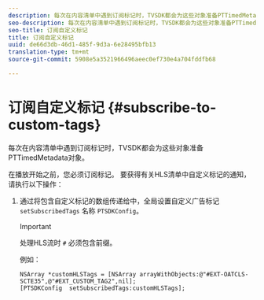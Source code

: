 ```yaml
---
description: 每次在内容清单中遇到订阅标记时，TVSDK都会为这些对象准备PTTimedMetadata对象。
seo-description: 每次在内容清单中遇到订阅标记时，TVSDK都会为这些对象准备PTTimedMetadata对象。
seo-title: 订阅自定义标记
title: 订阅自定义标记
uuid: de66d3db-46d1-485f-9d3a-6e28495bfb13
translation-type: tm+mt
source-git-commit: 5908e5a3521966496aeec0ef730e4a704fddfb68

---
```



# 订阅自定义标记 {#subscribe-to-custom-tags}

每次在内容清单中遇到订阅标记时，TVSDK都会为这些对象准备PTTimedMetadata对象。

在播放开始之前，您必须订阅标记。
要获得有关HLS清单中自定义标记的通知，请执行以下操作：

1. 通过将包含自定义标记的数组传递给中，全局设置自定义广告标记 `setSubscribedTags` 名称 `PTSDKConfig`。

   >[!IMPORTANT]
   >
   >处理HLS流时 `#` 必须包含前缀。

   例如：

   ```
   NSArray *customHLSTags = [NSArray arrayWithObjects:@"#EXT-OATCLS-SCTE35",@"#EXT_CUSTOM_TAG2",nil]; 
   [PTSDKConfig  setSubscribedTags:customHLSTags];
   ```


